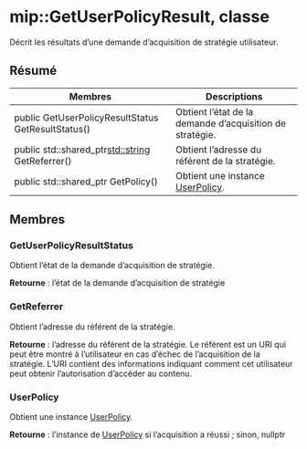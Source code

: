 # <a name="class-mipgetuserpolicyresult"></a>mip::GetUserPolicyResult, classe 
Décrit les résultats d’une demande d’acquisition de stratégie utilisateur.
  
## <a name="summary"></a>Résumé
 Membres                        | Descriptions                                
--------------------------------|---------------------------------------------
 public GetUserPolicyResultStatus GetResultStatus()  |  Obtient l’état de la demande d’acquisition de stratégie.
public std::shared_ptr<std::string> GetReferrer()  |  Obtient l’adresse du référent de la stratégie.
public std::shared_ptr<UserPolicy> GetPolicy()  |  Obtient une instance [UserPolicy](class_mip_userpolicy.md).
  
## <a name="members"></a>Membres
  
### <a name="getuserpolicyresultstatus"></a>GetUserPolicyResultStatus
Obtient l’état de la demande d’acquisition de stratégie.

  
**Retourne** : l’état de la demande d’acquisition de stratégie
  
### <a name="getreferrer"></a>GetReferrer
Obtient l’adresse du référent de la stratégie.

  
**Retourne** : l’adresse du référent de la stratégie. Le référent est un URI qui peut être montré à l’utilisateur en cas d’échec de l’acquisition de la stratégie. L’URI contient des informations indiquant comment cet utilisateur peut obtenir l’autorisation d’accéder au contenu.
  
### <a name="userpolicy"></a>UserPolicy
Obtient une instance [UserPolicy](class_mip_userpolicy.md).

  
**Retourne** : l’instance de [UserPolicy](class_mip_userpolicy.md) si l’acquisition a réussi ; sinon, nullptr